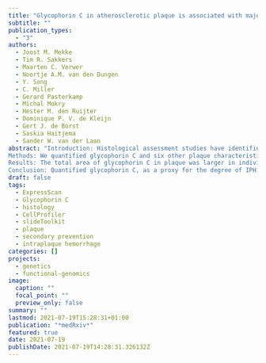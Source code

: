 ```yaml
---
title: "Glycophorin C in atherosclerotic plaque is associated with major adverse cardiovascular events after carotid endarterectomy"
subtitle: ""
publication_types:
  - "3"
authors:
  - Joost M. Mekke
  - Tim R. Sakkers
  - Maarten C. Verwer
  - Noortje A.M. van den Dungen
  - Y. Song
  - C. Miller
  - Gerard Pasterkamp
  - Michal Mokry
  - Hester M. den Ruijter
  - Dominique P. V. de Kleijn
  - Gert J. de Borst
  - Saskia Haitjema
  - Sander W. van der Laan
abstract: "Introduction: Histological assessment studies have identified the presence of intraplaque hemorrhage (IPH) as an indicator of plaque instability and resulting ischemic cerebral sequelae. Although the presence of IPH has been studied extensively in relation to neurological symptoms preceding carotid endarterectomy (CEA) or as a predictor for postoperative risk of major adverse cardiovascular events (MACE), the degree of IPH has not been studied before. Glycophorin, an erythrocyte-specific protein, has been suggested as a marker for the degree of previous hemorrhages in atherosclerotic plaque since erythrocytes are prominently present in IPH. We hypothesized that quantified plaque glycophorin C, as a proxy for the degree of IPH, is associated with destabilizing plaque characteristics, preprocedural symptoms, and increased postoperative risk for MACE.
Methods: We quantified glycophorin C and six other plaque characteristics with the slideToolkit method. We used human atherosclerotic plaque samples from 1971 consecutive asymptomatic and symptomatic (carotid endarterectomy) patients in the Athero-Express Biobank.
Results: The total area of glycophorin C in plaque was larger in individuals with a plaque with IPH compared to individuals with plaque without IPH (p<0.001). Quantified glycophorin C was significantly associated with ipsilateral pre-procedural neurological symptoms (OR:1.27, 95%CI:1.06-1.41, p=0.005). In addition, quantified glycophorin C was independently associated with an increased postoperative risk for MACE (HR:1.31, 95%CI:1.01-1.68, p=0.04). Stratified by sex, quantified glycophorin C was associated with an increased postoperative risk for MACE in male patients (HR:1.50, 95%CI:1.13-1.97, p=0.004), but not in female patients (HR:0.70, 95%CI:0.39-1.27, p=0.23).
Conclusion: Quantified glycophorin C, as a proxy for the degree of IPH, was independently associated with the presence of IPH, symptomatic preprocedural symptoms, and with an increased three-year postoperative risk of MACE. These findings indicate that quantified plaque glycophorin C can be considered as a marker for identifying male patients with a high residual risk for secondary MACE after CEA."
draft: false
tags:
  - ExpressScan
  - Glycophorin C
  - histology
  - CellProfiler
  - slideToolkit
  - plaque
  - secondary prevention
  - intraplaque hemorrhage
categories: []
projects:
  - genetics
  - functional-genomics
image:
  caption: ""
  focal_point: ""
  preview_only: false
summary: ""
lastmod: 2021-07-19T15:28:31+01:00
publication: "*medRxiv*"
featured: true
date: 2021-07-19
publishDate: 2021-07-19T14:28:31.326132Z
---
```

